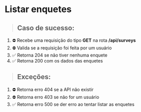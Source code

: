 # Listar enquetes

> ## Caso de sucesso:
1. ⛔️ Recebe uma requisição do tipo **GET** na rota **/api/surveys**
2. ⛔️ Valida se a requisição foi feita por um usuário
3. ✅ Retorna 204 se não tiver nenhuma enquete
4. ✅ Retorna 200 com os dados das enquetes

> ## Exceções:
1. ⛔️ Retorna erro 404 se a API não existir
2. ⛔️ Retorna erro 403 se não for um usuário
3. ✅ Retorna erro 500 se der erro ao tentar listar as enquetes